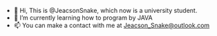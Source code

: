 - 👋 Hi, This is @JeacsonSnake, which now is a university student.
- 🌱 I’m currently learning how to program by JAVA
- 📫 You can make a contact with me at Jeacson_Snake@outlook.com

<!---
JeacsonSnake/JeacsonSnake is a ✨ special ✨ repository because its `README.md` (this file) appears on your GitHub profile.
You can click the Preview link to take a look at your changes.
--->
